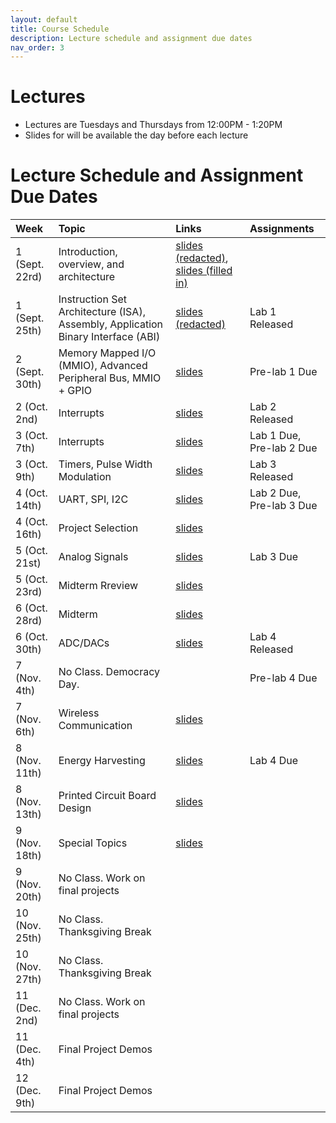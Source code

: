 ```yaml
---
layout: default
title: Course Schedule
description: Lecture schedule and assignment due dates
nav_order: 3
---
```


# Lectures

* Lectures are Tuesdays and Thursdays from 12:00PM - 1:20PM
* Slides for will be available the day before each lecture


# Lecture Schedule and Assignment Due Dates

| Week        | Topic     | Links | Assignments
|:-------------|:------------------|:------|:---------|
|1 (Sept. 22rd)| Introduction, overview, and architecture | [slides (redacted)](https://drive.google.com/file/d/19lYF-ZQpmhn5F8tuksfs7WOAjz8k8DVc/view?usp=sharing), [slides (filled in)](https://drive.google.com/file/d/1CCivnH5vN_Jg_0NargfIiPeoKDIF5jPA/view?usp=sharing)| |
|1 (Sept. 25th)| Instruction Set Architecture (ISA), Assembly, Application Binary Interface (ABI) | [slides (redacted)](https://drive.google.com/file/d/1Ra5nZPVK-knWlB0Z8xeAOWqAkAuSN5mX/view?usp=share_link) | Lab 1 Released |
|2 (Sept. 30th) | Memory Mapped I/O (MMIO), Advanced Peripheral Bus, MMIO + GPIO | [slides]() | Pre-lab 1 Due|
| 2 (Oct. 2nd) | Interrupts | [slides]() | Lab 2 Released |
| 3 (Oct. 7th) | Interrupts | [slides]() | Lab 1 Due, Pre-lab 2 Due |
| 3 (Oct. 9th) | Timers, Pulse Width Modulation | [slides]() | Lab 3 Released |
| 4 (Oct. 14th) | UART, SPI, I2C | [slides]() |Lab 2 Due, Pre-lab 3 Due|
| 4 (Oct. 16th) | Project Selection | [slides]() |  |
| 5 (Oct. 21st) | Analog Signals | [slides]() | Lab 3 Due |
| 5 (Oct. 23rd) | Midterm Rreview | [slides]() | |
| 6 (Oct. 28rd) | Midterm | [slides]() | |
| 6 (Oct. 30th) |ADC/DACs | [slides]() | Lab 4 Released |
| 7 (Nov. 4th) | No Class. Democracy Day.  |  | Pre-lab 4 Due |
| 7 (Nov. 6th) | Wireless Communication | [slides]() | |
| 8 (Nov. 11th) | Energy Harvesting | [slides]() | Lab 4 Due |
| 8 (Nov. 13th) | Printed Circuit Board Design | [slides]() | |
| 9 (Nov. 18th) | Special Topics | [slides]() | |
| 9 (Nov. 20th) | No Class. Work on final projects | | |
| 10 (Nov. 25th) | No Class. Thanksgiving Break | | |
| 10 (Nov. 27th) | No Class. Thanksgiving Break | | |
| 11 (Dec. 2nd) | No Class. Work on final projects | | |
| 11 (Dec. 4th) |Final Project Demos |  |  |
| 12 (Dec. 9th) | Final Project Demos | | |
